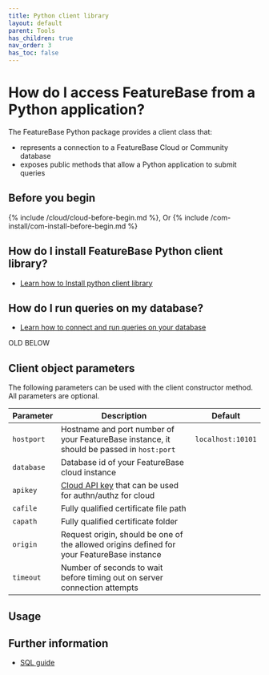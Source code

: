 ```yaml
---
title: Python client library
layout: default
parent: Tools
has_children: true
nav_order: 3
has_toc: false
---
```


# How do I access FeatureBase from a Python application?

The FeatureBase Python package provides a client class that:
* represents a connection to a FeatureBase Cloud or Community database
* exposes public methods that allow a Python application to submit queries

## Before you begin

{% include /cloud/cloud-before-begin.md %}, Or
{% include /com-install/com-install-before-begin.md %}

## How do I install FeatureBase Python client library?

* [Learn how to Install python client library](/docs/tools/python-client-library/python-client-install)

## How do I run queries on my database?

* [Learn how to connect and run queries on your database](/docs/tools/python-client-library/python-client-connect-query)


OLD BELOW


## Client object parameters

The following parameters can be used with the client constructor method. All parameters are optional.

| Parameter | Description | Default |
|---|---|---|
| `hostport` | Hostname and port number of your FeatureBase instance, it should be passed in `host:port` | `localhost:10101` |
| `database` | Database id of your FeatureBase cloud instance |  |
| `apikey` | [Cloud API key](https://api-docs-featurebase-cloud.redoc.ly/latest#operation/postKey) that can be used for authn/authz for cloud |  |
| `cafile` | Fully qualified certificate file path |  |
| `capath` | Fully qualified certificate folder |  |
| `origin` | Request origin, should be one of the allowed origins defined for your FeatureBase instance |  |
| `timeout` | Number of seconds to wait before timing out on server connection attempts |  |

## Usage




## Further information

* [SQL guide](/docs/sql-guide/sql-guide-home)
